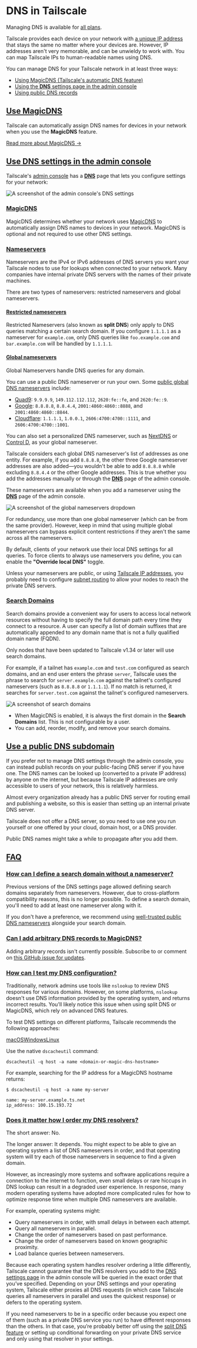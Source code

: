 # DNS in Tailscale

Managing DNS is available for [all plans](https://tailscale.com/pricing).

Tailscale provides each device on your network with [a unique IP address](https://tailscale.com/kb/1033/ip-and-dns-addresses) that stays the same no matter where your devices are. However, IP addresses aren't very memorable, and can be unwieldy to work with. You can map Tailscale IPs to human-readable names using DNS.

You can manage DNS for your Tailscale network in at least three ways:

- [Using MagicDNS (Tailscale's automatic DNS feature)](https://tailscale.com/kb/1019/subnets#use-magicdns)
- [Using the **DNS** settings page in the admin console](https://tailscale.com/kb/1019/subnets#use-dns-settings-in-the-admin-console)
- [Using public DNS records](https://tailscale.com/kb/1019/subnets#use-a-public-dns-subdomain)

## [Use MagicDNS](https://tailscale.com/kb/1019/subnets#use-magicdns)

Tailscale can automatically assign DNS names for devices in your network when you use the **MagicDNS** feature.

[Read more about MagicDNS →](https://tailscale.com/kb/1081/magicdns)

## [Use DNS settings in the admin console](https://tailscale.com/kb/1019/subnets#use-dns-settings-in-the-admin-console)

Tailscale's [admin console](https://login.tailscale.com/admin) has a [**DNS**](https://login.tailscale.com/admin/dns) page that lets you configure settings for your network:

![A screenshot of the admin console's DNS settings](https://tailscale.com/_next/image?url=%2F_next%2Fstatic%2Fmedia%2Fdns-settings.e3683d16.png\&w=1200\&q=75)

### [MagicDNS](https://tailscale.com/kb/1019/subnets#magicdns)

MagicDNS determines whether your network uses [MagicDNS](https://tailscale.com/kb/1081/magicdns) to automatically assign DNS names to devices in your network. MagicDNS is optional and not required to use other DNS settings.

### [Nameservers](https://tailscale.com/kb/1019/subnets#nameservers)

Nameservers are the IPv4 or IPv6 addresses of DNS servers you want your Tailscale nodes to use for lookups when connected to your network. Many companies have internal private DNS servers with the names of their private machines.

There are two types of nameservers: restricted nameservers and global nameservers.

#### [Restricted nameservers](https://tailscale.com/kb/1019/subnets#restricted-nameservers)

Restricted Nameservers (also known as **split DNS**) only apply to DNS queries matching a certain search domain. If you configure `1.1.1.1` as a nameserver for `example.com`, only DNS queries like `foo.example.com` and `bar.example.com` will be handled by `1.1.1.1`.

#### [Global nameservers](https://tailscale.com/kb/1019/subnets#global-nameservers)

Global Nameservers handle DNS queries for any domain.

You can use a public DNS nameserver or run your own. Some [public global DNS nameservers](https://en.wikipedia.org/wiki/Public_recursive_name_server) include:

- [Quad9](https://www.quad9.net/service/service-addresses-and-features): `9.9.9.9`, `149.112.112.112`, `2620:fe::fe`, and `2620:fe::9`.
- [Google](https://developers.google.com/speed/public-dns/docs/using): `8.8.8.8`, `8.8.4.4`, `2001:4860:4860::8888`, and `2001:4860:4860::8844`.
- [Cloudflare](https://www.cloudflare.com/learning/dns/what-is-1.1.1.1): `1.1.1.1`, `1.0.0.1`, `2606:4700:4700::1111`, and `2606:4700:4700::1001`.

You can also set a personalized DNS nameserver, such as [NextDNS](https://tailscale.com/kb/1218/nextdns) or [Control D](https://tailscale.com/kb/1403/control-d), as your global nameserver.

Tailscale considers each global DNS nameserver's list of addresses as one entity. For example, if you add `8.8.8.8`, the other three Google nameserver addresses are also added—you wouldn't be able to add `8.8.8.8` while excluding `8.8.4.4` or the other Google addresses. This is true whether you add the addresses manually or through the [**DNS**](https://login.tailscale.com/admin/dns) page of the admin console.

These nameservers are available when you add a nameserver using the [**DNS**](https://login.tailscale.com/admin/dns) page of the admin console.

![A screenshot of the global nameservers dropdown](https://tailscale.com/_next/image?url=%2F_next%2Fstatic%2Fmedia%2Fnameserver-dropdown.84508d2f.png\&w=640\&q=75)

For redundancy, use more than one global nameserver (which can be from the same provider). However, keep in mind that using multiple global nameservers can bypass explicit content restrictions if they aren't the same across all the nameservers.

By default, clients of your network use their local DNS settings for all queries. To force clients to always use nameservers you define, you can enable the **"Override local DNS"** toggle.

Unless your nameservers are public, or using [Tailscale IP addresses](https://tailscale.com/kb/1033/ip-and-dns-addresses), you probably need to configure [subnet routing](https://tailscale.com/kb/1019/subnets) to allow your nodes to reach the private DNS servers.

### [Search Domains](https://tailscale.com/kb/1019/subnets#search-domains)

Search domains provide a convenient way for users to access local network resources without having to specify the full domain path every time they connect to a resource. A user can specify a list of domain suffixes that are automatically appended to any domain name that is not a fully qualified domain name (FQDN).

Only nodes that have been updated to Tailscale v1.34 or later will use search domains.

For example, if a tailnet has `example.com` and `test.com` configured as search domains, and an end user enters the phrase `server`, Tailscale uses the phrase to search for `server.example.com` against the tailnet's configured nameservers (such as `8.8.8.8` or `1.1.1.1`). If no match is returned, it searches for `server.test.com` against the tailnet's configured nameservers.

![A screenshot of search domains](https://tailscale.com/_next/image?url=%2F_next%2Fstatic%2Fmedia%2Fsearch-domains.6f696d46.png\&w=1200\&q=75)

- When MagicDNS is enabled, it is always the first domain in the **Search Domains** list. This is not configurable by a user.
- You can add, reorder, modify, and remove your search domains.

## [Use a public DNS subdomain](https://tailscale.com/kb/1019/subnets#use-a-public-dns-subdomain)

If you prefer not to manage DNS settings through the admin console, you can instead publish records on your public-facing DNS server if you have one. The DNS names can be looked up (converted to a private IP address) by anyone on the internet, but because Tailscale IP addresses are only accessible to users of your network, this is relatively harmless.

Almost every organization already has a public DNS server for routing email and publishing a website, so this is easier than setting up an internal private DNS server.

Tailscale does not offer a DNS server, so you need to use one you run yourself or one offered by your cloud, domain host, or a DNS provider.

Public DNS names might take a while to propagate after you add them.

## [FAQ](https://tailscale.com/kb/1019/subnets#faq)

### [How can I define a search domain without a nameserver?](https://tailscale.com/kb/1019/subnets#how-can-i-define-a-search-domain-without-a-nameserver)

Previous versions of the DNS settings page allowed defining search domains separately from nameservers. However, due to cross-platform compatibility reasons, this is no longer possible. To define a search domain, you'll need to add at least one nameserver along with it.

If you don't have a preference, we recommend using [well-trusted public DNS nameservers](https://www.lifewire.com/free-and-public-dns-servers-2626062) alongside your search domain.

### [Can I add arbitrary DNS records to MagicDNS?](https://tailscale.com/kb/1019/subnets#can-i-add-arbitrary-dns-records-to-magicdns)

Adding arbitrary records isn't currently possible. Subscribe to or comment on [this GitHub issue for updates](https://github.com/tailscale/tailscale/issues/1543).

### [How can I test my DNS configuration?](https://tailscale.com/kb/1019/subnets#how-can-i-test-my-dns-configuration)

Traditionally, network admins use tools like `nslookup` to review DNS responses for various domains. However, on some platforms, `nslookup` doesn't use DNS information provided by the operating system, and returns incorrect results. You'll likely notice this issue when using split DNS or MagicDNS, which rely on advanced DNS features.

To test DNS settings on different platforms, Tailscale recommends the following approaches:

[macOS](https://tailscale.com/kb/1054/dns?tab=macos)[Windows](https://tailscale.com/kb/1054/dns?tab=windows)[Linux](https://tailscale.com/kb/1054/dns?tab=linux)

Use the native `dscacheutil` command:

```shell
dscacheutil -q host -a name <domain-or-magic-dns-hostname>
```

For example, searching for the IP address for a MagicDNS hostname returns:

```shell
$ dscacheutil -q host -a name my-server

name: my-server.example.ts.net
ip_address: 100.15.193.72
```

### [Does it matter how I order my DNS resolvers?](https://tailscale.com/kb/1019/subnets#does-it-matter-how-i-order-my-dns-resolvers)

The short answer: No.

The longer answer: It depends. You might expect to be able to give an operating system a list of DNS nameservers in order, and that operating system will try each of those nameservers in sequence to find a given domain.

However, as increasingly more systems and software applications require a connection to the internet to function, even small delays or rare hiccups in DNS lookup can result in a degraded user experience. In response, many modern operating systems have adopted more complicated rules for how to optimize response time when multiple DNS nameservers are available.

For example, operating systems might:

- Query nameservers in order, with small delays in between each attempt.
- Query all nameservers in parallel.
- Change the order of nameservers based on past performance.
- Change the order of nameservers based on known geographic proximity.
- Load balance queries between nameservers.

Because each operating system handles resolver ordering a little differently, Tailscale cannot guarantee that the DNS resolvers you add to the [DNS settings page](https://login.tailscale.com/admin/dns) in the admin console will be queried in the exact order that you’ve specified. Depending on your DNS settings and your operating system, Tailscale either proxies all DNS requests (in which case Tailscale queries all nameservers in parallel and uses the quickest response) or defers to the operating system.

If you need nameservers to be in a specific order because you expect one of them (such as a private DNS service you run) to have different responses than the others. In that case, you’re probably better off using the [split DNS feature](https://tailscale.com/kb/1054/dns#using-dns-settings-in-the-admin-console) or setting up conditional forwarding on your private DNS service and only using that resolver in your settings.
